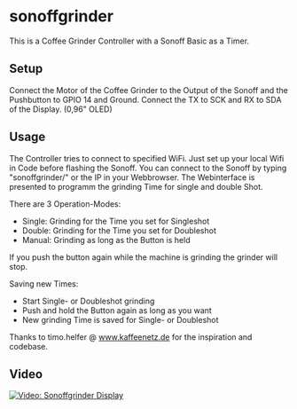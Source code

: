 # sonoffgrinder
This is a Coffee Grinder Controller with a Sonoff Basic as a Timer.

## Setup
Connect the Motor of the Coffee Grinder to the Output of the Sonoff and the Pushbutton to GPIO 14 and Ground.
Connect the TX to SCK and RX to SDA of the Display. (0,96" OLED)


## Usage
The Controller tries to connect to specified WiFi. Just set up your local Wifi in Code before flashing the Sonoff.
You can connect to the Sonoff by typing "sonoffgrinder/" or the IP in your Webbrowser.
The Webinterface is presented to programm the grinding Time for single and double Shot.

There are 3 Operation-Modes:
- Single: Grinding for the Time you set for Singleshot
- Double: Grinding for the Time you set for Doubleshot
- Manual: Grinding as long as the Button is held

If you push the button again while the machine is grinding the grinder will stop.

Saving new Times:
- Start Single- or Doubleshot grinding
- Push and hold the Button again as long as you want
- New grinding Time is saved for Single- or Doubleshot

Thanks to timo.helfer @ www.kaffeenetz.de for the inspiration and codebase.


## Video

[![Video: Sonoffgrinder Display](http://img.youtube.com/vi/cjG6sKxTZSo/0.jpg)](http://www.youtube.com/watch?v=cjG6sKxTZSo "Video: Sonoffgrinder Display")
